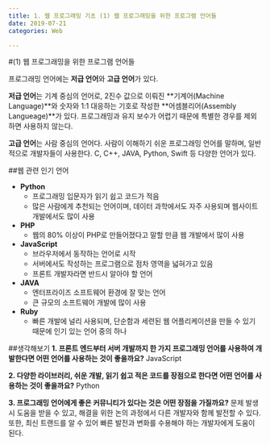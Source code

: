 ```yaml
---
title: 1. 웹 프로그래밍 기초 (1) 웹 프로그래밍을 위한 프로그램 언어들
date: 2019-07-21
categories: Web

---
```


#(1) 웹 프로그래밍을 위한 프로그램 언어들

프로그래밍 언어에는 **저급 언어**와 **고급 언어**가 있다.

**저급 언어**는 기계 중심의 언어로,
2진수 값으로 이뤄진 **기계어(Machine Language)**와 숫자와 1:1 대응하는 기호로 작성한 **어셈블리어(Assembly Langueage)**가 있다.
프로그래밍과 유지 보수가 어렵기 때문에 특별한 경우를 제외하면 사용하지 않는다.

**고급 언어**는 사람 중심의 언어다.
사람이 이해하기 쉬운 프로그래밍 언어를 말하며, 일반적으로 개발자들이 사용한다.
C, C++, JAVA, Python, Swift 등 다양한 언어가 있다.

##웹 관련 인기 언어
- **Python**
	- 프로그래밍 입문자가 읽기 쉽고 코드가 적음
	- 많은 사람에게 추천되는 언어이며, 데이터 과학에서도 자주 사용되며 웹사이트 개발에서도 많이 사용
- **PHP**
	- 웹의 80% 이상이 PHP로 만들어졌다고 말할 만큼 웹 개발에서 많이 사용
- **JavaScript**
	- 브라우저에서 동작하는 언어로 시작
    - 서버에서도 작성하는 프로그램으로 점차 영역을 넓혀가고 있음
    - 프론트 개발자라면 반드시 알아야 할 언어
- **JAVA**
	- 엔터프라이즈 소프트웨어 환경에 잘 맞는 언어
    - 큰 규모의 소프트웨어 개발에 많이 사용
- **Ruby**
	- 빠른 개발에 널리 사용되며, 단순함과 세련된 웹 어플리케이션을 만들 수 있기 때문에 인기 있는 언어 중의 하나


##생각해보기
**1. 프론트 엔드부터 서버 개발까지 한 가지 프로그래밍 언어를 사용하여 개발한다면 어떤 언어를 사용하는 것이 좋을까요?**
	 JavaScript
     
**2. 다양한 라이브러리, 쉬운 개발, 읽기 쉽고 적은 코드를 장점으로 한다면 어떤 언어를 사용하는 것이 좋을까요?**
	Python
    
**3. 프로그래밍 언어에게 좋은 커뮤니티가 있다는 것은 어떤 장점을 가질까요?**
	문제 발생시 도움을 받을 수 있고, 해결을 위한 논의 과정에서 다른 개발자와 함께 발전할 수 있다. 또한, 최신 트랜드를 알 수 있어 빠른 발전과 변화를 수용해야 하는 개발자에게 도움이 된다.
